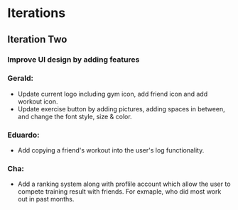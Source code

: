 # Iterations

## Iteration Two

### Improve UI design by adding features ###

### Gerald:
* Update current logo including gym icon, add friend icon and add workout icon.   
* Update exercise button by adding pictures, adding spaces in between, and change the font style, size & color.

### Eduardo:
* Add copying a friend's workout into the user's log functionality.

### Cha:
* Add a ranking system along with proflile account which allow the user to compete training result with friends. For exmaple, who did most work out in past months. 



